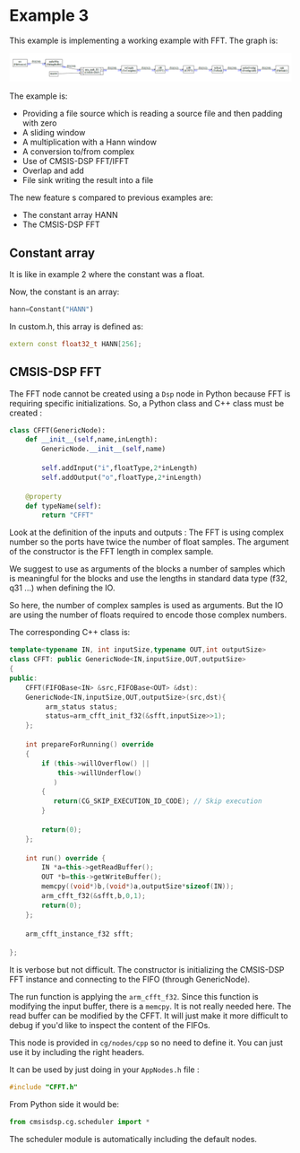 # Example 3

This example is implementing a working example with FFT. The graph is:

![graph3](graph3.PNG)

The example is:

- Providing a file source which is reading a source file and then padding with zero 
- A sliding window 
- A multiplication with a Hann window 
- A conversion to/from complex
- Use of CMSIS-DSP FFT/IFFT 
- Overlap and add 
- File sink writing the result into a file 

The new feature s compared to previous examples are:

- The constant array HANN 
- The CMSIS-DSP FFT 

## Constant array

It is like in example 2 where the constant was a float.

Now, the constant is an array:

```python
hann=Constant("HANN")
```



In custom.h, this array is defined as:

```C++
extern const float32_t HANN[256];
```



## CMSIS-DSP FFT

The FFT node cannot be created using a `Dsp` node in Python because FFT is requiring specific initializations. So, a Python class and C++ class must be created :



```python
class CFFT(GenericNode):
    def __init__(self,name,inLength):
        GenericNode.__init__(self,name)

        self.addInput("i",floatType,2*inLength)
        self.addOutput("o",floatType,2*inLength)

    @property
    def typeName(self):
        return "CFFT"
```

Look at the definition of the inputs and outputs : The FFT is using complex number so the ports have twice the number of float samples. The argument of the constructor is the FFT length in complex sample.

We suggest to use as arguments of the blocks a number of samples which is meaningful for the blocks and use the lengths in standard data type (f32, q31 ...) when defining the IO.

So here, the number of complex samples is used as arguments. But the IO are using the number of floats required to encode those complex numbers.

The corresponding C++ class is:

```C++
template<typename IN, int inputSize,typename OUT,int outputSize>
class CFFT: public GenericNode<IN,inputSize,OUT,outputSize>
{
public:
    CFFT(FIFOBase<IN> &src,FIFOBase<OUT> &dst):
    GenericNode<IN,inputSize,OUT,outputSize>(src,dst){
         arm_status status;
         status=arm_cfft_init_f32(&sfft,inputSize>>1);
    };
    
    int prepareForRunning() override
    {
        if (this->willOverflow() ||
            this->willUnderflow()
           )
        {
           return(CG_SKIP_EXECUTION_ID_CODE); // Skip execution
        }

        return(0);
    };

    int run() override {
        IN *a=this->getReadBuffer();
        OUT *b=this->getWriteBuffer();
        memcpy((void*)b,(void*)a,outputSize*sizeof(IN));
        arm_cfft_f32(&sfft,b,0,1);
        return(0);
    };

    arm_cfft_instance_f32 sfft;

};
```

It is verbose but not difficult. The constructor is initializing the CMSIS-DSP FFT instance and connecting to the FIFO (through GenericNode).



The run function is applying the `arm_cfft_f32`. Since this function is modifying the input buffer, there is a `memcpy`. It is not really needed here. The read buffer can be modified by the CFFT. It will just make it more difficult to debug if you'd like to inspect the content of the FIFOs.



This node is provided in `cg/nodes/cpp` so no need to define it. You can just use it by including the right headers.

It can be used by just doing in your `AppNodes.h` file :

```c++
#include "CFFT.h"
```

From Python side it would be:

```python
from cmsisdsp.cg.scheduler import *
```

The scheduler module is automatically including the default nodes.
